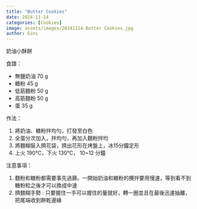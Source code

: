 ```yaml
---
title: "Butter Cookies"
date: 2024-11-14
categories: [Cookies]
image: assets/images/20241114-Butter Cookies.jpg
author: Gini
---
```

奶油小酥餅

食譜：
- 無鹽奶油 70 g
- 糖粉 45 g
- 低筋麵粉 50 g
- 高筋麵粉 50 g
- 蛋 35 g

作法：
1. 將奶油、糖粉拌均勻，打發至白色
2. 全蛋分次加入，拌均勻，再加入麵粉拌均
3. 將麵糊裝入擠花袋，擠出花形在烤盤上，冰15分鐘定形
4. 上火 190℃，下火 130℃， 10~12 分鐘

注意事項：
1. 麵粉和糖粉都需要事先過篩。一開始奶油和糖粉的攪拌要用慢速，等到看不到糖粉粒之後才可以換成中速
2. 擠麵糊手勢 : 只要握住一手可以握住的量就好，轉一圈並且在最後迅速抽離，把尾端收到餅乾邊緣
